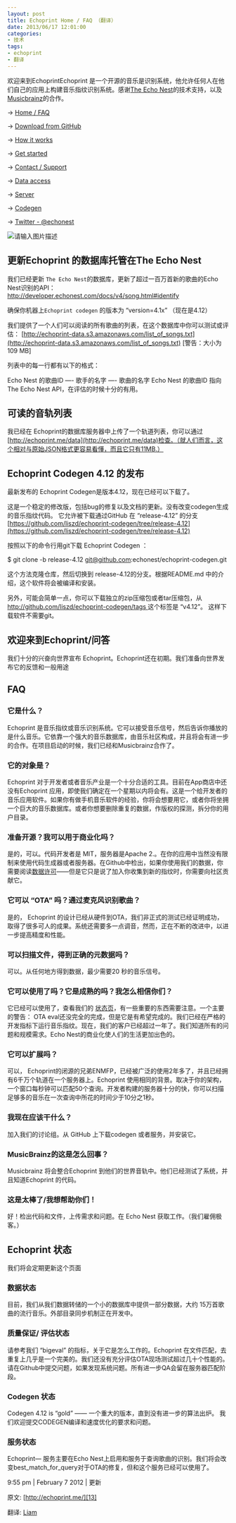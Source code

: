 ```yaml
---
layout: post
title: Echoprint Home / FAQ （翻译）
date: 2013/06/17 12:01:00
categories: 
- 技术
tags: 
- echoprint
- 翻译
---
```


欢迎来到EchoprintEchoprint 是一个开源的音乐是识别系统，他允许任何人在他们自己的应用上构建音乐指纹识别系统。感谢[The Echo Nest][1]的技术支持，以及[Musicbrainz][2]的合作。 

→ [Home / FAQ][3]

→ [Download from GitHub][4]

→ [How it works][5]

→ [Get started][6]

→ [Contact / Support][7]

→ [Data access][8]

→ [Server][9]

→ [Codegen][10]

→ [Twitter - @echonest][11]

![请输入图片描述][12] 

## 更新Echoprint 的数据库托管在The Echo Nest 

我们已经更新 `The Echo Nest`的数据库，更新了超过一百万首新的歌曲的Echo Nest识别的API： [http://developer.echonest.com/docs/v4/song.html#identify ](http://developer.echonest.com/docs/v4/song.html#identify) 

确保你机器上`Echoprint codegen` 的版本为 “version=4.1x” （现在是4.12） 

我们提供了一个人们可以阅读的所有歌曲的列表，在这个数据库中你可以测试或评估： [http://echoprint-data.s3.amazonaws.com/list_of_songs.txt](http://echoprint-data.s3.amazonaws.com/list_of_songs.txt) [警告：大小为 109 MB] 

列表中的每一行都有以下的格式： 

Echo Nest 的歌曲ID —- 歌手的名字 —- 歌曲的名字 Echo Nest 的歌曲ID 指向The Echo Nest API，在评估的时候十分的有用。

## 可读的音轨列表 

我已经在 Echoprint的数据库服务器中上传了一个轨道列表，你可以通过[http://echoprint.me/data](http://echoprint.me/data)检查。（就人们而言，这个相对与原始JSON格式更容易看懂，而且它只有11MB.）

## Echoprint Codegen 4.12 的发布 

最新发布的 Echoprint Codegen是版本4.12，现在已经可以下载了。 

这是一个稳定的修改版，包括bug的修复以及文档的更新。没有改变codegen生成的音乐指纹代码。 它允许被下载通过GitHub 在 “release-4.12” 的分支 [https://github.com/liszd/echoprint-codegen/tree/release-4.12](https://github.com/liszd/echoprint-codegen/tree/release-4.12) 

按照以下的命令行用git下载 Echoprint Codegen ：

   $ git clone -b release-4.12 git@github.com:echonest/echoprint-codegen.git

这个方法克隆仓库，然后切换到 release-4.12的分支。根据README.md 中的介绍，这个软件将会被编译和安装。

另外，可能会简单一点，你可以下载独立的zip压缩包或者tar压缩包，从 [http://github.com/liszd/echoprint-codegen/tags ](http://github.com/liszd/echoprint-codegen/tags )这个标签是 “v4.12”。 这样下载软件不需要git。

## 欢迎来到Echoprint/问答 

我们十分的兴奋向世界宣布 Echoprint。Echoprint还在初期。我们准备向世界发布它的反馈和一般用途 

## FAQ 

### 它是什么？ 

Echoprint 是音乐指纹或音乐识别系统。它可以接受音乐信号，然后告诉你播放的是什么音乐。它依靠一个强大的音乐数据库，由音乐社区构成，并且将会有进一步的合作。在项目启动的时候，我们已经和Musicbrainz合作了。

### 它的对象是？ 

Echoprint 对于开发者或者音乐产业是一个十分合适的工具。目前在App商店中还没有Echoprint 应用，即使我们确定在一个星期以内将会有。这是一个给开发者的音乐应用软件。如果你有做手机音乐软件的经验，你将会想要用它，或者你将坐拥一个巨大的音乐数据库。或者你想要删除重复的数据，作版权的探测，拆分你的用户目录。 

### 准备开源？我可以用于商业化吗？ 

是的，可以。代码开发者是 MIT，服务器是Apache 2.。在你的应用中当然没有限制来使用代码生成器或者服务器。在Github中检出，如果你使用我们的数据，你需要阅读[数据许可](http://blog.naaln.com/?p=1843)——但是它只是说了加入你收集到新的指纹时，你需要向社区贡献它。 

### 它可以 “OTA” 吗？通过麦克风识别歌曲？ 

是的， Echoprint 的设计已经从硬件到OTA，我们非正式的测试已经证明成功，取得了很多可人的成果。系统还需要多一点调音，然而，正在不断的改进中，以进一步提高精度和性能。

### 可以扫描文件，得到正确的元数据吗？ 

可以。从任何地方得到数据，最少需要20 秒的音乐信号。

### 它可以使用了吗？它是成熟的吗？我怎么相信你们？ 

它已经可以使用了，查看我们的 [状态页](http://echoprint.me/post/6824417079/echoprint-status)，有一些重要的东西需要注意。一个主要的警告： OTA eval还没完全的完成，但是它是有希望完成的。我们已经在严格的开发指标下运行音乐指纹。现在，我们的客户已经超过一年了。我们知道所有的问题和规模需求。Echo Nest的商业化使人们的生活更加出色的。

### 它可以扩展吗？ 

可以， Echoprint的闭源的兄弟ENMFP，已经被广泛的使用2年多了，并且已经拥有6千万个轨道在一个服务器上。Echoprint 使用相同的背景。取决于你的架构，一个窗口每秒钟可以匹配50个查询。开发者构建的服务器十分的快，你可以扫描足够多的音乐在一次查询中所花的时间少于10分之1秒。

### 我现在应该干什么？ 

加入我们的讨论组。从 GitHub 上下载codegen 或者服务，并安装它。

### MusicBrainz的这是怎么回事？ 

Musicbrainz 将会整合Echoprint 到他们的世界音轨中。他们已经测试了系统，并且知道Echoprint 的代码。

### 这是太棒了/我想帮助你们！ 

好！检出代码和文件，上传需求和问题。在 Echo Nest 获取工作。（我们雇佣极客。）

## Echoprint 状态 

我们将会定期更新这个页面 

### 数据状态 

目前，我们从我们数据转储的一个小的数据库中提供一部分数据，大约 15万首歌曲的流行音乐。外部目录同步机制正在开发中。

### 质量保证/ 评估状态 

请参考我们 “bigeval” 的指标，关于它是怎么工作的。Echoprint 在文件匹配，去重复上几乎是一个完美的。我们还没有充分评估OTA现场测试超过几十个性能的。请在Github中提交问题，如果发现系统问题。所有进一步QA会留在服务器匹配阶段。

### Codegen 状态 

Codegen 4.12 is “gold” —— 一个重大的版本，直到没有进一步的算法出炉。 我们欢迎提交CODEGEN编译和速度优化的要求和问题。

### 服务状态 

Echoprint— 服务主要在Echo Nest上启用和服务于查询歌曲的识别。我们将会改变best_match_for_query对于OTA的修复，但和这个服务已经可以使用了。 

9:55 pm | February 7 2012 | 更新 

原文: [http://echoprint.me/][13] 

翻译: [Liam][14]

 [1]: http://the.echonest.com/

 [2]: http://musicbrainz.org/

 [3]: http://blog.naaln.com/2013/06/echoprint-home-faq-translations

 [4]: http://github.com/echonest/

 [5]: http://blog.naaln.com/2013/06/echoprint-how-it-works-translation

 [6]: http://blog.naaln.com/2013/06/echoprint-get-started-translate

 [7]: http://echoprint.me/contact

 [8]: http://blog.naaln.com/2013/06/echoprint-data-access-translation

 [9]: http://blog.naaln.com/2013/06/echoprint-server-translation

 [10]: http://blog.naaln.com/2013/06/echoprint-codegen-translation

 [11]: http://twitter.com/echonest

 [12]: http://ww1.sinaimg.cn/large/006tNc79gw1f5122w03sfj306y028748

 [13]: http://echoprint.me/

 [14]: http://blog.naaln.com/2013/06/echoprint-home-faq-translations
